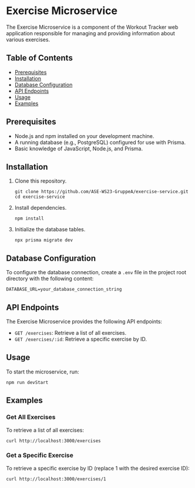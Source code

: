 # Exercise Microservice

The Exercise Microservice is a component of the Workout Tracker web application responsible for managing and providing information about various exercises.

## Table of Contents

- [Prerequisites](#prerequisites)
- [Installation](#installation)
- [Database Configuration](#database-configuration)
- [API Endpoints](#api-endpoints)
- [Usage](#usage)
- [Examples](#examples)

## Prerequisites

- Node.js and npm installed on your development machine.
- A running database (e.g., PostgreSQL) configured for use with Prisma.
- Basic knowledge of JavaScript, Node.js, and Prisma.

## Installation

1. Clone this repository.

   ```shell
   git clone https://github.com/ASE-WS23-GruppeA/exercise-service.git
   cd exercise-service
    ```
2. Install dependencies.   
    ```shell
    npm install
    ```
3. Initialize the database tables.
    ```shell
    npx prisma migrate dev
    ```

## Database Configuration

To configure the database connection, create a `.env` file in the project root directory with the following content:

```plaintext
DATABASE_URL=your_database_connection_string
```

## API Endpoints

The Exercise Microservice provides the following API endpoints:

- `GET /exercises`: Retrieve a list of all exercises.
- `GET /exercises/:id`: Retrieve a specific exercise by ID.

## Usage

To start the microservice, run:

```shell
npm run devStart
```

## Examples

### Get All Exercises

To retrieve a list of all exercises:

```shell
curl http://localhost:3000/exercises
```
### Get a Specific Exercise

To retrieve a specific exercise by ID (replace 1 with the desired exercise ID):

```shell
curl http://localhost:3000/exercises/1
```
